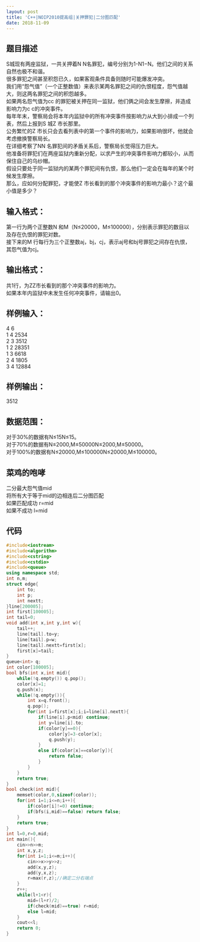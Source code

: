 ```yaml
---
layout: post 
title: 'C++|NOIP2010提高组|关押罪犯|二分图匹配'
date: 2018-11-09
---
```

## 题目描述
S城现有两座监狱，一共关押着N N名罪犯，编号分别为1-N1−N。他们之间的关系自然也极不和谐。  
很多罪犯之间甚至积怨已久，如果客观条件具备则随时可能爆发冲突。  
我们用“怨气值”（一个正整数值）来表示某两名罪犯之间的仇恨程度，怨气值越大，则这两名罪犯之间的积怨越多。  
如果两名怨气值为cc 的罪犯被关押在同一监狱，他们俩之间会发生摩擦，并造成影响力为c c的冲突事件。  
每年年末，警察局会将本年内监狱中的所有冲突事件按影响力从大到小排成一个列表，然后上报到S 城Z 市长那里。  
公务繁忙的Z 市长只会去看列表中的第一个事件的影响力，如果影响很坏，他就会考虑撤换警察局长。  
在详细考察了NN 名罪犯间的矛盾关系后，警察局长觉得压力巨大。  
他准备将罪犯们在两座监狱内重新分配，以求产生的冲突事件影响力都较小，从而保住自己的乌纱帽。  
假设只要处于同一监狱内的某两个罪犯间有仇恨，那么他们一定会在每年的某个时候发生摩擦。  
那么，应如何分配罪犯，才能使Z 市长看到的那个冲突事件的影响力最小？这个最小值是多少？  
## 输入格式：
第一行为两个正整数N 和M（N≤20000，M≤100000），分别表示罪犯的数目以及存在仇恨的罪犯对数。  
接下来的M 行每行为三个正整数aj，bj，cj，表示aj号和bj号罪犯之间存在仇恨，其怨气值为cj。  
## 输出格式：
共1行，为ZZ市长看到的那个冲突事件的影响力。  
如果本年内监狱中未发生任何冲突事件，请输出0。  
## 样例输入：
4 6  
1 4 2534  
2 3 3512  
1 2 28351  
1 3 6618  
2 4 1805  
3 4 12884  
## 样例输出：
3512  
## 数据范围：
对于30%的数据有N≤15N≤15。  
对于70%的数据有N≤2000,M≤50000N≤2000,M≤50000。  
对于100%的数据有N≤20000,M≤100000N≤20000,M≤100000。  
## 菜鸡的咆哮
二分最大怨气值mid   
将所有大于等于mid的边相连后二分图匹配  
如果匹配成功 r=mid  
如果不成功 l=mid   
## 代码
```cpp 
#include<iostream>
#include<algorithm>
#include<cstring>
#include<cstdio>
#include<queue>
using namespace std;
int n,m;
struct edge{
	int to;
	int p;
	int nextt;
}line[200005];
int first[100005];
int tail=0;
void add(int x,int y,int w){
	tail++;
	line[tail].to=y;
	line[tail].p=w;
	line[tail].nextt=first[x];
	first[x]=tail;
}
queue<int> q;
int color[100005];
bool bfs(int x,int mid){
	while(!q.empty()) q.pop();
    color[x]=1;
    q.push(x);
    while(!q.empty()){
        int x=q.front();
        q.pop();
        for(int i=first[x];i;i=line[i].nextt){
            if(line[i].p<mid) continue;
            int y=line[i].to;
            if(color[y]==0){
                color[y]=3-color[x];
                q.push(y);
            }
            else if(color[x]==color[y]){
                return false;
            }
        }
    }
    return true;
}
bool check(int mid){
	memset(color,0,sizeof(color));
	for(int i=1;i<=n;i++){
		if(color[i]!=0) continue;
		if(bfs(i,mid)==false) return false;
	}
	return true;
}
int l=0,r=0,mid;
int main(){
	cin>>n>>m;
	int x,y,z;
	for(int i=1;i<=m;i++){
		cin>>x>>y>>z;
		add(x,y,z);
		add(y,x,z);
		r=max(r,z);//确定二分右端点 
	}
	r++;
	while(l+1<r){
		mid=(l+r)/2;
		if(check(mid)==true) r=mid;
		else l=mid;
	} 
	cout<<l;
	return 0;
}
```